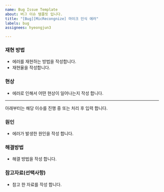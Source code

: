 ```yaml
---
name: Bug Issue Template
about: 버그 이슈 템플릿 입니다.
title: "[Bug][MicRecongnize] 마이크 인식 에러"
labels: bug
assignees: hyeongjun3

---
```


### 재현 방법
- 에러를 재현하는 방법을 작성합니다.
- 재현율을 작성합니다.

### 현상
- 에러로 인해서 어떤 현상이 일어나는지 작성 합니다.

-------
아래부터는 해당 이슈를 진행 중 또는 처리 후 입력 합니다.
### 원인
- 에러가 발생한 원인을 작성 합니다. 

### 해결방법
- 해결 방법을 작성 합니다.

### 참고자료(선택사항)
- 참고 한 자료를 작성 합니다.

